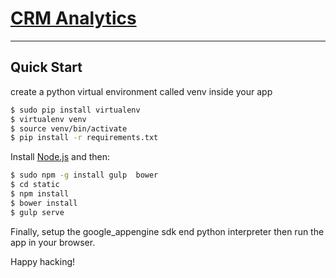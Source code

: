 # [CRM Analytics](https://github.com/ioGrow/CRM-analytics)
***
## Quick Start

create a python virtual environment called venv inside your app 

```sh
$ sudo pip install virtualenv
$ virtualenv venv
$ source venv/bin/activate
$ pip install -r requirements.txt
```

Install [Node.js](https://nodejs.org/download/) and then:

```sh
$ sudo npm -g install gulp  bower
$ cd static
$ npm install
$ bower install
$ gulp serve
```

Finally, setup the google_appengine sdk end python interpreter then run the app in your browser.

Happy hacking!
